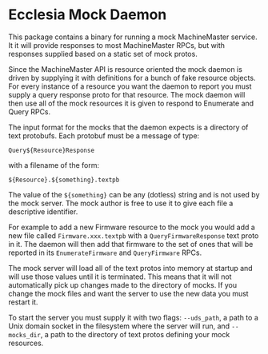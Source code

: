 # Ecclesia Mock Daemon

This package contains a binary for running a mock MachineMaster service. It it
will provide responses to most MachineMaster RPCs, but with responses supplied
based on a static set of mock protos.

Since the MachineMaster API is resource oriented the mock daemon is driven by
supplying it with definitions for a bunch of fake resource objects. For every
instance of a resource you want the daemon to report you must supply a query
response proto for that resource. The mock daemon will then use all of the mock
resources it is given to respond to Enumerate and Query RPCs.

The input format for the mocks that the daemon expects is a directory of text
protobufs. Each protobuf must be a message of type:

```text
Query${Resource}Response
```

with a filename of the form:

```text
${Resource}.${something}.textpb
```

The value of the `${something}` can be any (dotless) string and is not used by
the mock server. The mock author is free to use it to give each file a
descriptive identifier.

For example to add a new Firmware resource to the mock you would add a new file
called `Firmware.xxx.textpb` with a `QueryFirmwareResponse` text proto in it.
The daemon will then add that firmware to the set of ones that will be reported
in its `EnumerateFirmware` and `QueryFirmware` RPCs.

The mock server will load all of the text protos into memory at startup and will
use those values until it is terminated. This means that it will not
automatically pick up changes made to the directory of mocks. If you change the
mock files and want the server to use the new data you must restart it.

To start the server you must supply it with two flags: `--uds_path`, a path to a
Unix domain socket in the filesystem where the server will run, and
`--mocks_dir`, a path to the directory of text protos defining your mock
resources.
